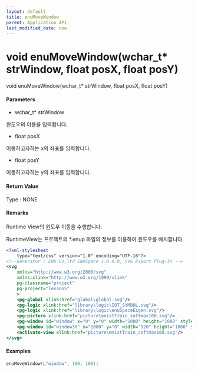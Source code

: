 ```yaml
---
layout: default
title: enuMoveWindow
parent: Application API
last_modified_date: now
---
```

# void enuMoveWindow\(wchar\_t\* strWindow, float posX, float posY\)

void enuMoveWindow\(wchar\_t\* strWindow, float posX, float posY\)

#### Parameters

* wchar\_t\* strWindow

윈도우의 이름을 입력합니다.

* float posX

이동하고자하는 x의 좌표를 입력합니다.

* float posY

이동하고자하는 y의 좌표를 입력합니다.

#### Return Value

Type : NONE

#### Remarks

Runtime View의 윈도우 이동을 수행합니다.

RuntimeView는 프로젝트의 \*.enup 파일의 정보를 이용하여 윈도우를 배치합니다.

```xml
<?xml-stylesheet 
	type="text/css" version="1.0" encoding="UTF-16"?>
<!--Generator : ENU Co,ltd ENUSpace 1.0.0.0, SVG Export Plug-In -->
<svg 
	xmlns="http://www.w3.org/2000/svg"
	xmlns:xlink="http://www.w3.org/1999/xlink"
	pg-classname="project"
	pg-project="lesson5"
	> 
	<pg-global xlink:href="global\global.svg"/>
	<pg-logic xlink:href="library\logic\IOT_SYMBOL.svg"/>
	<pg-logic xlink:href="library\logic\enuSpaceEigen.svg"/>
	<pg-picture xlink:href="picture\mnistTrain_softmax100.svg"/>
	<pg-window id="window" x="0" y="0" width="1000" height="1080" style="2d view" border="Dialog Frame" xlink:href="picture\mnisttrain_10.svg"/>
	<pg-window id="window3d" x="1000" y="0" width="920" height="1080" style="3d view" border="Dialog Frame" xlink:href="picture\mnist3d.x3d"/>
	<activate-view xlink:href="picture\mnistTrain_softmax100.svg"/>
</svg> 
```

#### Examples

```cpp
enuMoveWindow(L"window", 100, 100);
```



